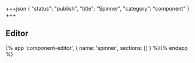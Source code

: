 +++json
{
  "status": "publish",
  "title": "Spinner",
  "category": "component"
}
+++

## Editor

{%
  app 'component-editor', {
    name: 'spinner',
    sections: []
  }
%}{% endapp %}
